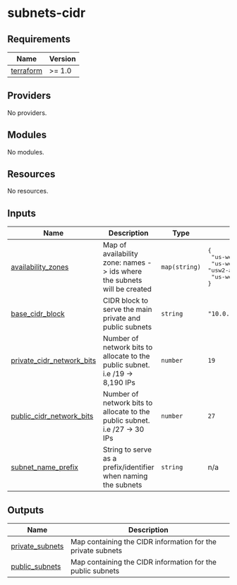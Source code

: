 # subnets-cidr

<!-- BEGINNING OF PRE-COMMIT-TERRAFORM DOCS HOOK -->
## Requirements

| Name | Version |
|------|---------|
| <a name="requirement_terraform"></a> [terraform](#requirement\_terraform) | >= 1.0 |

## Providers

No providers.

## Modules

No modules.

## Resources

No resources.

## Inputs

| Name | Description | Type | Default | Required |
|------|-------------|------|---------|:--------:|
| <a name="input_availability_zones"></a> [availability\_zones](#input\_availability\_zones) | Map of availability zone: names - >  ids where the subnets will be created | `map(string)` | <pre>{<br>  "us-west-2a": "usw2-az1",<br>  "us-west-2b": "usw2-az2",<br>  "us-west-2c": "usw2-az3"<br>}</pre> | no |
| <a name="input_base_cidr_block"></a> [base\_cidr\_block](#input\_base\_cidr\_block) | CIDR block to serve the main private and public subnets | `string` | `"10.0.0.0/16"` | no |
| <a name="input_private_cidr_network_bits"></a> [private\_cidr\_network\_bits](#input\_private\_cidr\_network\_bits) | Number of network bits to allocate to the public subnet. i.e /19 -> 8,190 IPs | `number` | `19` | no |
| <a name="input_public_cidr_network_bits"></a> [public\_cidr\_network\_bits](#input\_public\_cidr\_network\_bits) | Number of network bits to allocate to the public subnet. i.e /27 -> 30 IPs | `number` | `27` | no |
| <a name="input_subnet_name_prefix"></a> [subnet\_name\_prefix](#input\_subnet\_name\_prefix) | String to serve as a prefix/identifier when naming the subnets | `string` | n/a | yes |

## Outputs

| Name | Description |
|------|-------------|
| <a name="output_private_subnets"></a> [private\_subnets](#output\_private\_subnets) | Map containing the CIDR information for the private subnets |
| <a name="output_public_subnets"></a> [public\_subnets](#output\_public\_subnets) | Map containing the CIDR information for the public subnets |
<!-- END OF PRE-COMMIT-TERRAFORM DOCS HOOK -->
